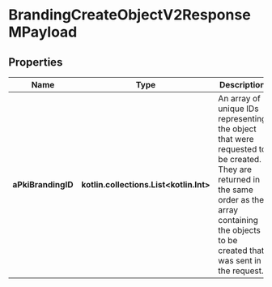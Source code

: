 
# BrandingCreateObjectV2ResponseMPayload

## Properties
| Name | Type | Description | Notes |
| ------------ | ------------- | ------------- | ------------- |
| **aPkiBrandingID** | **kotlin.collections.List&lt;kotlin.Int&gt;** | An array of unique IDs representing the object that were requested to be created.  They are returned in the same order as the array containing the objects to be created that was sent in the request. |  |




